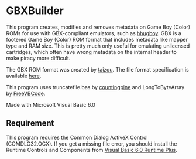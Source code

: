 # GBXBuilder
This program creates, modifies and removes metadata on Game Boy (Color) ROMs for use with GBX-compliant emulators, such as [hhugboy](https://github.com/tzlion/hhugboy). GBX is a footered Game Boy (Color) ROM format that includes metadata like mapper type and RAM size. This is pretty much only useful for emulating unlicensed cartridges, which often have wrong metadata on the internal header to make piracy more difficult.

The GBX ROM format was created by [taizou](https://github.com/tzlion). The file format specification is available [here](http://hhug.me/gbx/1.0).

This program uses truncatefile.bas by [countingpine](https://github.com/countingpine) and LongToByteArray by [FreeVBCode](https://www.freevbcode.com/).

Made with Microsoft Visual Basic 6.0

## Requirement
This program requires the Common Dialog ActiveX Control (COMDLG32.OCX). If you get a missing file error, you should install the Runtime Controls and Components from [Visual Basic 6.0 Runtime Plus](https://sourceforge.net/projects/vb6extendedruntime/files/latest/download).
